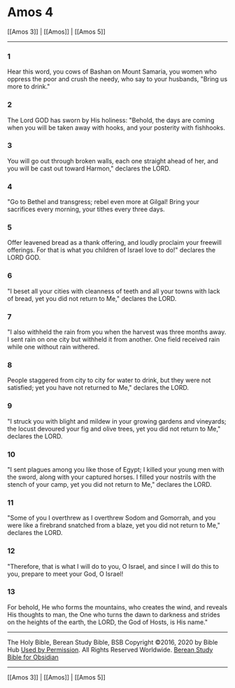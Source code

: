 # Amos 4

[[Amos 3]] | [[Amos]] | [[Amos 5]]

---

### 1
Hear this word, you cows of Bashan on Mount Samaria, you women who oppress the poor and crush the needy, who say to your husbands, "Bring us more to drink."

### 2
The Lord GOD has sworn by His holiness: "Behold, the days are coming when you will be taken away with hooks, and your posterity with fishhooks.

### 3
You will go out through broken walls, each one straight ahead of her, and you will be cast out toward Harmon," declares the LORD.

### 4
"Go to Bethel and transgress; rebel even more at Gilgal! Bring your sacrifices every morning, your tithes every three days.

### 5
Offer leavened bread as a thank offering, and loudly proclaim your freewill offerings. For that is what you children of Israel love to do!" declares the LORD GOD.

### 6
"I beset all your cities with cleanness of teeth and all your towns with lack of bread, yet you did not return to Me," declares the LORD.

### 7
"I also withheld the rain from you when the harvest was three months away. I sent rain on one city but withheld it from another. One field received rain while one without rain withered.

### 8
People staggered from city to city for water to drink, but they were not satisfied; yet you have not returned to Me," declares the LORD.

### 9
"I struck you with blight and mildew in your growing gardens and vineyards; the locust devoured your fig and olive trees, yet you did not return to Me," declares the LORD.

### 10
"I sent plagues among you like those of Egypt; I killed your young men with the sword, along with your captured horses. I filled your nostrils with the stench of your camp, yet you did not return to Me," declares the LORD.

### 11
"Some of you I overthrew as I overthrew Sodom and Gomorrah, and you were like a firebrand snatched from a blaze, yet you did not return to Me," declares the LORD.

### 12
"Therefore, that is what I will do to you, O Israel, and since I will do this to you, prepare to meet your God, O Israel!

### 13
For behold, He who forms the mountains, who creates the wind, and reveals His thoughts to man, the One who turns the dawn to darkness and strides on the heights of the earth, the LORD, the God of Hosts, is His name."

---

The Holy Bible, Berean Study Bible, BSB
Copyright ©2016, 2020 by Bible Hub
[Used by Permission](https://berean.bible/terms.htm). All Rights Reserved Worldwide.
[Berean Study Bible for Obsidian](https://github.com/gapmiss/berean-study-bible-for-obsidian)

---

[[Amos 3]] | [[Amos]] | [[Amos 5]]

